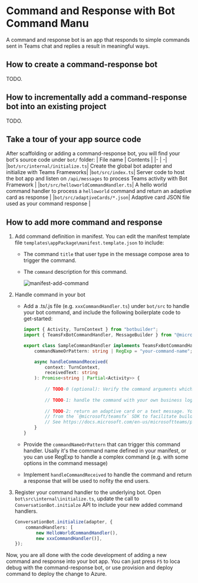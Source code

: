 # Command and Response with Bot Command Manu
A command and response bot is an app that responds to simple commands sent in Teams chat and replies a result in meaningful ways.

## How to create a command-response bot
TODO.

## How to incrementally add a command-response bot into an existing project
TODO.

## Take a tour of your app source code
After scaffolding or adding a command-response bot, you will find your bot's source code under `bot/` folder:
| File name | Contents |
|- | -|
|`bot/src/internal/initialize.ts`| Create the global bot adapter and initialize with Teams Frameworks|
|`bot/src/index.ts`| Server code to host the bot app and listen on `/api/messages` to process Teams activity with Bot Framework |
|`bot/src/helloworldCommandHandler.ts`| A hello world command handler to process a `helloworld` command and return an adaptive card as response |
|`bot/src/adaptiveCards/*.json`| Adaptive card JSON file used as your command response |


## How to add more command and response
1. Add command definition in manifest. You can edit the manifest template file `templates\appPackage\manifest.template.json` to include:
    * The command `title` that user type in the message compose area to trigger the command.
    * The `command` description for this command.

      ![manifest-add-command](https://user-images.githubusercontent.com/10163840/160374446-7fd164d6-63c9-47b2-9bf1-0d6a88731e8d.png)

1. Handle command in your bot
    * Add a .ts/.js file (e.g. `xxxCommandHandler.ts`) under `bot/src` to handle your bot command, and include the following boilerplate code to get-started:
    
        ```typescript
        import { Activity, TurnContext } from "botbuilder";
        import { TeamsFxBotCommandHandler, MessageBuilder } from "@microsoft/teamsfx";

        export class SampleCommandHandler implements TeamsFxBotCommandHandler {
            commandNameOrPattern: string | RegExp = "your-command-name";

            async handleCommandReceived(
                context: TurnContext,
                receivedText: string
            ): Promise<string | Partial<Activity>> {
                
                // TODO-0 (optional): Verify the command arguments which are received from the client if needed.
                
                // TODO-1: handle the command with your own business logic.
                
                // TODO-2: return an adaptive card or a text message. You can leverage `MessageBuilder` utilities
                // from the `@microsoft/teamsfx` SDK to facilitate building message with cards supported in Teams
                // See https://docs.microsoft.com/en-us/microsoftteams/platform/task-modules-and-cards/cards/cards-reference for more details.
            }
        }
        ```

    * Provide the `commandNameOrPattern` that can trigger this command handler. Usally it's the command name defined in your manifest, or you can use RegExp to handle a complex command (e.g. with some options in the command message)

    * Implement `handleCommandReceived` to handle the command and return a response that will be used to nofity the end users.
  

1. Register your command handler to the underlying bot.
Open `bot\src\internal\initialize.ts`, update the call to `ConversationBot.initialze` API to include your new added command handlers.

    ```typescript
    ConversationBot.initialize(adapter, { 
        commandHandlers: [
            new HelloWorldCommandHandler(),
            new xxxCommandHandler()],
    });
    ```

Now, you are all done with the code development of adding a new command and response into your bot app. You can just press `F5` to loca debug with the command-response bot, or use provision and deploy command to deploy the change to Azure.
